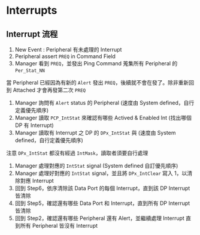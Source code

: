 Interrupts
=======

Interrupt 流程
-------

1. New Event : Peripheral 有未處理的 Interrupt
2. Peripheral assert `PREQ` in Command Field
3. Manager 看到 `PREQ`，並發出 Ping Command 蒐集所有 Peripheral 的 `Per_Stat_NN`

當 Peripheral 已經因為有新的 `Alert` 發出 `PREQ`，後續就不會在發了。除非重新回到 Attached 才會再發第二次 `PREQ`

1. Manager 詢問有 `Alert` status 的 Peripheral (速度由 System defined，自行定義優先順序)
2. Manager 讀取 `PCP_IntStat` 來確認有哪些 Actived & Enabled Int (找出哪個 DP 有 Interrupt)
3. Manager 讀取有 Interrupt 之 DP 的 `DPx_IntStat` 與 (速度由 System defined，自行定義優先順序)

注意 `DPx_IntStat` 都沒有經過 `IntMask`，讀取者須要自行處理

1. Manager 處理對應的 `IntStat` signal (System defined 自訂優先順序)
2. Manager 處理好對應的 `IntStat` signal，並且將 `DPx_IntClear` 寫入 1，以清除對應 Interrupt
3. 回到 Step6，依序清除該 Data Port 的每個 Interrupt，直到該 DP Interrupt 皆清除
4. 回到 Step5，確認還有哪些 Data Port 和 Interrupt，直到所有 DP Interrupt 皆清除
5. 回到 Step2，確認還有哪些 Peripheral 還有 Alert，並繼續處理 Interrupt 直到所有 Peripheral 皆沒有 Interrupt